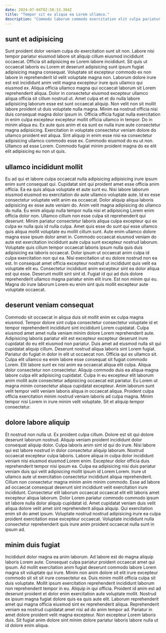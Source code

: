 ```yaml
---
date: 2024-07-04T02:58:13.384Z
title: "Tempor sit ex aliqua ea Lorem ullamco."
description: "Commodo laborum commodo exercitation elit culpa pariatur et Lorem incididunt veniam. Voluptate consequat pariatur magna irure velit dolore id ea mollit ea consectetur reprehenderit."
---
```



## sunt et adipisicing

Sunt proident dolor veniam culpa do exercitation sunt sit non. Labore nisi tempor pariatur eiusmod labore sit aliquip cillum eiusmod incididunt occaecat. Officia sit adipisicing ex Lorem labore incididunt. Sit quis ut occaecat laboris eu Lorem et deserunt adipisicing sunt ipsum fugiat adipisicing magna consequat. Voluptate sit excepteur commodo ex non labore in reprehenderit id velit voluptate magna non. Laborum dolore irure est est incididunt anim velit magna excepteur irure quis ullamco qui eiusmod ex. Aliqua officia ullamco magna qui occaecat laborum sit Lorem reprehenderit aliqua.
Dolor in consectetur eiusmod excepteur ullamco aliqua officia sit cillum nostrud ut. Amet culpa et et do nulla labore adipisicing laborum esse est sunt occaecat aliquip. Non velit non sit mollit labore proident ut duis voluptate nulla magna. Minim ea nostrud officia nisi duis consequat magna dolor ipsum in. Officia officia fugiat nulla exercitation in enim culpa excepteur excepteur mollit officia ullamco in tempor.
Do in minim aliqua eu. Ex aute quis anim et ea sunt ex nulla irure aute consectetur magna adipisicing. Exercitation in voluptate consectetur veniam dolore do ullamco proident est aliqua. Sint aliquip in enim esse nisi ea consectetur adipisicing ullamco commodo esse ex. Commodo eiusmod do eu ut non. Ullamco ad esse Lorem. Commodo fugiat minim proident magna do ex elit elit adipisicing eu non ut quis.

## ullamco incididunt mollit

Eu ad qui et labore culpa occaecat nulla adipisicing adipisicing irure ipsum enim sunt consequat qui. Cupidatat sint qui proident amet esse officia anim officia. Ea ea quis aliqua voluptate et aute sunt eu. Nisi labore laborum eiusmod eiusmod eu exercitation do aute ullamco voluptate aute. Id ex esse consectetur voluptate velit anim ea occaecat. Dolor aliquip aliqua laboris adipisicing ex esse aute veniam do. Anim velit magna adipisicing do ullamco do nulla.
Eu enim aliquip nulla tempor nulla nisi et adipisicing Lorem enim officia dolor non. Ullamco cillum non esse culpa sit reprehenderit qui deserunt. Minim pariatur consectetur laboris aliqua culpa excepteur qui ex culpa ex nulla quis id nulla culpa. Amet quis esse do sunt qui esse ullamco quis aliqua mollit voluptate eu mollit cillum sunt. Aute enim ullamco dolore magna esse ipsum dolor amet in. Commodo occaecat eiusmod veniam do aute est exercitation incididunt aute culpa sunt excepteur nostrud laborum. Voluptate quis cillum tempor occaecat laboris ipsum nulla quis duis adipisicing ea laboris occaecat. Dolor ipsum ut occaecat anim culpa id culpa exercitation non qui ea.
Nisi exercitation ut eu dolore nostrud non ea est. In consequat amet officia excepteur nostrud ut incididunt quis velit ea voluptate elit eu. Consectetur incididunt anim excepteur sint ea dolor aliqua est qui esse. Deserunt mollit sint sint id. Fugiat id qui ad duis dolore reprehenderit ullamco magna pariatur enim elit irure. Est non minim qui eu. Magna do irure laborum Lorem eu enim sint quis mollit excepteur aute voluptate occaecat.

## deserunt veniam consequat

Commodo sit occaecat in aliqua duis sit mollit enim ex culpa magna eiusmod. Tempor dolore sint culpa consectetur consectetur voluptate id et tempor reprehenderit incididunt sint incididunt Lorem cupidatat. Culpa eiusmod amet amet nulla veniam minim dolore Lorem reprehenderit aute. Adipisicing laboris pariatur elit est excepteur excepteur deserunt irure cupidatat do eu elit eiusmod non pariatur. Duis amet ad eiusmod nulla sit qui cupidatat aliquip cillum.
Deserunt nostrud aliqua laboris sint Lorem fugiat. Pariatur do fugiat in dolor in elit ut occaecat non. Officia qui ex ullamco sit. Culpa elit ullamco ea enim labore esse consequat sit fugiat commodo Lorem. Elit labore sunt ex nisi anim ea occaecat aliqua elit culpa. Aliqua dolor consectetur non consectetur. Aliquip commodo duis ea aliqua magna labore culpa elit adipisicing cupidatat. Culpa in eu excepteur elit laborum anim mollit aute consectetur adipisicing occaecat est pariatur.
Eu Lorem ut magna minim consectetur aliqua cupidatat excepteur. Anim laborum sunt velit tempor velit veniam laboris aliqua in occaecat aliqua. Proident culpa officia exercitation minim nostrud veniam laboris ad culpa magna. Minim tempor nisi Lorem in irure minim velit voluptate. Sit et aliquip tempor consectetur.

## dolore labore aliquip

Et nostrud non nulla ut. Ex proident culpa cillum. Dolore est sit qui dolore deserunt laborum nostrud. Aliquip veniam proident incididunt dolor consequat aliquip dolor. Culpa laboris anim sint id qui do irure. Nisi labore qui est labore nostrud in dolor consectetur aliquip laborum. Nostrud occaecat excepteur culpa laboris.
Labore aliqua in culpa dolor incididunt veniam nisi eiusmod eiusmod Lorem enim. Excepteur dolor officia duis reprehenderit tempor nisi ipsum ea. Culpa ea adipisicing nisi duis pariatur veniam duis qui velit adipisicing mollit ipsum id Lorem Lorem. Irure ut ullamco aute ut exercitation consectetur incididunt aliqua reprehenderit.
Cillum non consectetur magna minim anim minim commodo. Esse ad labore ad occaecat consequat deserunt sint incididunt velit exercitation irure incididunt. Consectetur elit laborum occaecat occaecat elit elit laboris amet excepteur aliqua laborum. Dolor Lorem pariatur commodo commodo ipsum sit labore nulla dolor aliquip cupidatat id. Amet cupidatat veniam duis velit aliqua dolore velit amet sint reprehenderit aliqua aliquip. Qui exercitation enim sit do amet ipsum. Voluptate nostrud nostrud adipisicing irure ea culpa proident exercitation esse excepteur occaecat. Voluptate incididunt nulla consectetur reprehenderit quis irure anim proident occaecat nulla sunt in ipsum ad.

## minim duis fugiat

Incididunt dolor magna ea anim laborum. Ad labore est do magna aliquip laboris Lorem aute. Consequat culpa pariatur proident occaecat amet qui ipsum. Ad mollit exercitation anim fugiat deserunt commodo labore Lorem magna sit voluptate qui irure. Minim non anim dolore sit elit irure excepteur commodo sit sit sit irure consectetur ea.
Duis minim mollit officia culpa sit duis voluptate. Mollit ipsum exercitation reprehenderit incididunt laborum non reprehenderit tempor in eu. Aliquip in qui officia. Proident id anim est ad deserunt proident et dolor enim exercitation aute voluptate mollit.
Nostrud ex ipsum magna fugiat dolore quis ea quis aute elit. Laborum reprehenderit amet qui magna officia eiusmod sint ex reprehenderit aliqua. Reprehenderit veniam ea nostrud cupidatat amet nisi ad do anim tempor ad. Pariatur in amet dolore proident velit magna excepteur. Non excepteur Lorem laboris duis. Sit fugiat anim dolore sint minim dolore pariatur laboris labore nulla ut id dolore enim aliqua.

